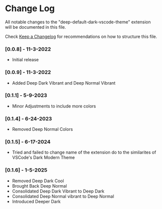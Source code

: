 # Change Log

All notable changes to the "deep-default-dark-vscode-theme" extension will be documented in this file.

Check [Keep a Changelog](http://keepachangelog.com/) for recommendations on how to structure this file.

### [0.0.8] - 11-3-2022

- Initial release

### [0.0.9] - 11-3-2022

- Added Deep Dark Vibrant and Deep Normal Vibrant

### [0.1.1] - 5-9-2023

- Minor Adjustments to include more colors

### [0.1.4] - 6-24-2023

- Removed Deep Normal Colors

### [0.1.5] - 6-17-2024

- Tried and failed to change name of the extension do to the similarites of VSCode's Dark Modern Theme

### [0.1.6] - 1-5-2025

- Removed Deep Dark Cool
- Brought Back Deep Normal
- Consolidated Deep Dark Vibrant to Deep Dark
- Consolidated Deep Normal vibrant to Deep Normal
- Introduced Deeper Dark
  

